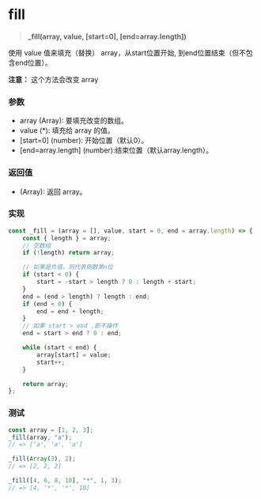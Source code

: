 # fill

> <b> _fill(array, value, [start=0], [end=array.length]) </b>

使用 value 值来填充（替换） array，从start位置开始, 到end位置结束（但不包含end位置）。

**注意：** 这个方法会改变 array

### 参数

* array (Array): 要填充改变的数组。
* value (*): 填充给 array 的值。
* [start=0] (number): 开始位置（默认0）。
* [end=array.length] (number):结束位置（默认array.length）。

### 返回值

* (Array): 返回 array。

### 实现

```js
const _fill = (array = [], value, start = 0, end = array.length) => {
    const { length } = array;
    // 空数组
    if (!length) return array;

    // 如果是负值，则代表倒数第n位
    if (start < 0) {
        start = -start > length ? 0 : length + start;
    }
    end = (end > length) ? length : end;
    if (end < 0) {
        end = end + length;
    }
    // 如果 start > end ,即不操作
    end = start > end ? 0 : end;

    while (start < end) {
        array[start] = value;
        start++;
    }

    return array;
};
```

### 测试

```js
const array = [1, 2, 3];
_fill(array, "a");
// => ['a', 'a', 'a']

_fill(Array(3), 2);
// => [2, 2, 2]

_fill([4, 6, 8, 10], "*", 1, 3);
// => [4, '*', '*', 10]
```
